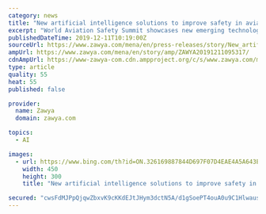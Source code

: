 ```yaml
---
category: news
title: "New artificial intelligence solutions to improve safety in aviation sector"
excerpt: "World Aviation Safety Summit showcases new emerging technologies, analytics and data solutions that will support the enhancement of safety within the industry Dubai, UAE: The World Aviation Safety Summit, which has taken place in Dubai, displayed new artificial intelligence (AI) technologies, that will help improve safety in the aviation sector."
publishedDateTime: 2019-12-11T10:19:00Z
sourceUrl: https://www.zawya.com/mena/en/press-releases/story/New_artificial_intelligence_solutions_to_improve_safety_in_aviation_sector-ZAWYA20191211095317/
ampUrl: https://www.zawya.com/mena/en/story/amp/ZAWYA20191211095317/
cdnAmpUrl: https://www-zawya-com.cdn.ampproject.org/c/s/www.zawya.com/mena/en/story/amp/ZAWYA20191211095317/
type: article
quality: 55
heat: 55
published: false

provider:
  name: Zawya
  domain: zawya.com

topics:
  - AI

images:
  - url: https://www.bing.com/th?id=ON.326169887844D697F07D4EAE4A5A643E
    width: 450
    height: 300
    title: "New artificial intelligence solutions to improve safety in aviation sector"

secured: "cwsFdMJPpQjqwZbxvK9cKKdEJtJHym3dctN5A/d1gSoePT4ouA0u9C1HlwaustX9Y0j9Qz4mZaiWxukUhsS/FeMnlGUZVGf6t9ehdXGOd0yr/8aJawagDAONfhWHQYsft1nfoG3S64SFDkmZkxg+Y5/2fA6aEVQYtlTpKUN45hwZ7a4yirBx2grZBnk5xcTqmZTrsy4VFdM5eL5TaXThSb0kDQuBqBl2jP6Vqp3gREN078IWcwltocTWbGrnxtXSv1CJhLfFwb3+1J6BHXzltg==;bgByeqES4y3q8W5Tagc4eg=="
---
```


